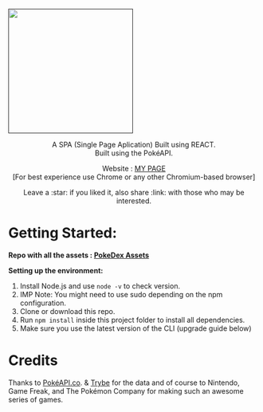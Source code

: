 <p align="center">

   <a href=""><img src="https://raw.githubusercontent.com/HybridShivam/pokedex-angular-app/master/pokedex.png" width="250px"></a>

   <p align="center">
      A SPA (Single Page Aplication) Built using REACT.
      <br>
      Built using the PokéAPI.
</p>
  
   <p align="center">Website : <a href="">MY PAGE</a><br>[For best experience use Chrome or any other Chromium-based browser]</p>
</p>

<p align="center">Leave a :star: if you liked it, also share :link: with those who may be interested.<p>
  
# Getting Started:

**Repo with all the assets : [PokeDex Assets](https://github.com/murilorsv14)**

**Setting up the environment:**
1. Install Node.js and use `node -v` to check version.
1. IMP Note: You might need to use sudo depending on the npm configuration.
1. Clone or download this repo.
1. Run `npm install` inside this project folder to install all dependencies.
1. Make sure you use the latest version of the CLI (upgrade guide below)

# Credits
Thanks to [PokéAPI.co](https://github.com/PokeAPI/pokeapi). & [Trybe](https://www.betrybe.com/) for the data and of course to Nintendo, Game Freak, and The Pokémon Company for making such an awesome series of games.
